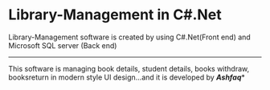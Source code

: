 # Library-Management in C#.Net
Library-Management software
is created by using C#.Net(Front end) and Microsoft SQL server (Back end)
*******************************************************************
This software is managing book details, student details, books withdraw,
booksreturn in modern style UI design...and it is developed by 
*****Ashfaq******
